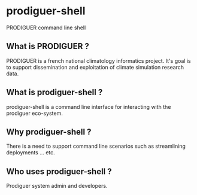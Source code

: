 prodiguer-shell
===============

PRODIGUER command line shell


What is PRODIGUER ?
--------------------------------------

PRODIGUER is a french national climatology informatics project.  It's goal is to support dissemination and exploitation of climate simulation research data.


What is prodiguer-shell ?
--------------------------------------

prodiguer-shell is a command line interface for interacting with the prodiguer eco-system.


Why prodiguer-shell ?
--------------------------------------

There is a need to support command line scenarios such as streamlining deployments ... etc. 


Who uses prodiguer-shell ?
--------------------------------------

Prodiguer system admin and developers.

